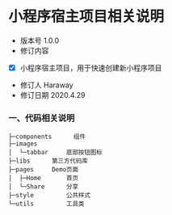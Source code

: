 # 小程序宿主项目相关说明

 - 版本号   1.0.0 
 - 修订内容 
 - [x] 小程序宿主项目，用于快速创建新小程序项目
 - 修订人   Haraway
 - 修订日期 2020.4.29

### 一、代码相关说明

```
├─components      组件
├─images
│  └─tabbar     底部按钮图标
├─libs      第三方代码库
├─pages     Demo页面
│  ├─Home       首页    
│  └─Share      分享
├─style         公共样式
└─utils         工具类
```